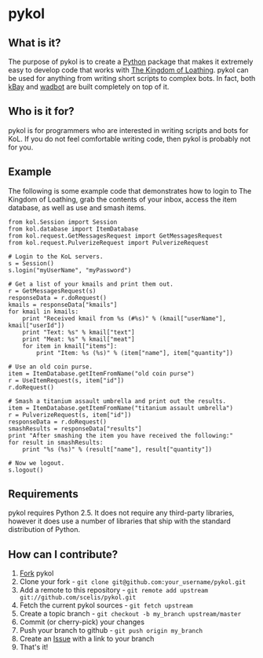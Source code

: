 pykol
=====

What is it?
-----------
The purpose of pykol is to create a [Python](http://www.python.org/)
package that makes it extremely easy to develop code that works with
[The Kingdom of Loathing](http://www.kingdomofloathing.com). pykol can
be used for anything from writing short scripts to complex bots. In fact,
both [kBay](http://forums.kingdomofloathing.com:8080/vb/showthread.php?t=141613)
and [wadbot](http://forums.kingdomofloathing.com:8080/vb/showthread.php?t=152258)
are built completely on top of it.

Who is it for?
--------------
pykol is for programmers who are interested in writing scripts and bots
for KoL. If you do not feel comfortable writing code, then pykol is
probably not for you.

Example
-------
The following is some example code that demonstrates how to login to The Kingdom
of Loathing, grab the contents of your inbox, access the item database, as
well as use and smash items.

	from kol.Session import Session
	from kol.database import ItemDatabase
	from kol.request.GetMessagesRequest import GetMessagesRequest
	from kol.request.PulverizeRequest import PulverizeRequest
	
	# Login to the KoL servers.
	s = Session()
	s.login("myUserName", "myPassword")
	
	# Get a list of your kmails and print them out.
	r = GetMessagesRequest(s)
	responseData = r.doRequest()
	kmails = responseData["kmails"]
	for kmail in kmails:
		print "Received kmail from %s (#%s)" % (kmail["userName"], kmail["userId"])
		print "Text: %s" % kmail["text"]
		print "Meat: %s" % kmail["meat"]
		for item in kmail["items"]:
			print "Item: %s (%s)" % (item["name"], item["quantity"])
	
	# Use an old coin purse.
	item = ItemDatabase.getItemFromName("old coin purse")
	r = UseItemRequest(s, item["id"])
	r.doRequest()
	
	# Smash a titanium assault umbrella and print out the results.
	item = ItemDatabase.getItemFromName("titanium assault umbrella")
	r = PulverizeRequest(s, item["id"])
	responseData = r.doRequest()
	smashResults = responseData["results"]
	print "After smashing the item you have received the following:"
	for result in smashResults:
		print "%s (%s)" % (result["name"], result["quantity"])
	
	# Now we logout.
	s.logout()

Requirements
------------
pykol requires Python 2.5. It does not require any third-party libraries,
however it does use a number of libraries that ship with the standard
distribution of Python.

How can I contribute?
---------------------
1. [Fork](http://help.github.com/forking/) pykol
2. Clone your fork - `git clone git@github.com:your_username/pykol.git`
3. Add a remote to this repository - `git remote add upstream git://github.com/scelis/pykol.git`
4. Fetch the current pykol sources - `git fetch upstream`
5. Create a topic branch - `git checkout -b my_branch upstream/master`
6. Commit (or cherry-pick) your changes
7. Push your branch to github - `git push origin my_branch`
8. Create an [Issue](http://github.com/scelis/pykol/issues) with a link to your branch
9. That's it!
